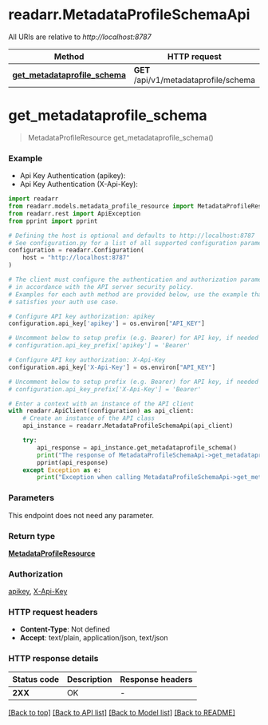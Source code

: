 # readarr.MetadataProfileSchemaApi

All URIs are relative to *http://localhost:8787*

Method | HTTP request | Description
------------- | ------------- | -------------
[**get_metadataprofile_schema**](MetadataProfileSchemaApi.md#get_metadataprofile_schema) | **GET** /api/v1/metadataprofile/schema | 


# **get_metadataprofile_schema**
> MetadataProfileResource get_metadataprofile_schema()



### Example

* Api Key Authentication (apikey):
* Api Key Authentication (X-Api-Key):

```python
import readarr
from readarr.models.metadata_profile_resource import MetadataProfileResource
from readarr.rest import ApiException
from pprint import pprint

# Defining the host is optional and defaults to http://localhost:8787
# See configuration.py for a list of all supported configuration parameters.
configuration = readarr.Configuration(
    host = "http://localhost:8787"
)

# The client must configure the authentication and authorization parameters
# in accordance with the API server security policy.
# Examples for each auth method are provided below, use the example that
# satisfies your auth use case.

# Configure API key authorization: apikey
configuration.api_key['apikey'] = os.environ["API_KEY"]

# Uncomment below to setup prefix (e.g. Bearer) for API key, if needed
# configuration.api_key_prefix['apikey'] = 'Bearer'

# Configure API key authorization: X-Api-Key
configuration.api_key['X-Api-Key'] = os.environ["API_KEY"]

# Uncomment below to setup prefix (e.g. Bearer) for API key, if needed
# configuration.api_key_prefix['X-Api-Key'] = 'Bearer'

# Enter a context with an instance of the API client
with readarr.ApiClient(configuration) as api_client:
    # Create an instance of the API class
    api_instance = readarr.MetadataProfileSchemaApi(api_client)

    try:
        api_response = api_instance.get_metadataprofile_schema()
        print("The response of MetadataProfileSchemaApi->get_metadataprofile_schema:\n")
        pprint(api_response)
    except Exception as e:
        print("Exception when calling MetadataProfileSchemaApi->get_metadataprofile_schema: %s\n" % e)
```



### Parameters

This endpoint does not need any parameter.

### Return type

[**MetadataProfileResource**](MetadataProfileResource.md)

### Authorization

[apikey](../README.md#apikey), [X-Api-Key](../README.md#X-Api-Key)

### HTTP request headers

 - **Content-Type**: Not defined
 - **Accept**: text/plain, application/json, text/json

### HTTP response details

| Status code | Description | Response headers |
|-------------|-------------|------------------|
**2XX** | OK |  -  |

[[Back to top]](#) [[Back to API list]](../README.md#documentation-for-api-endpoints) [[Back to Model list]](../README.md#documentation-for-models) [[Back to README]](../README.md)

